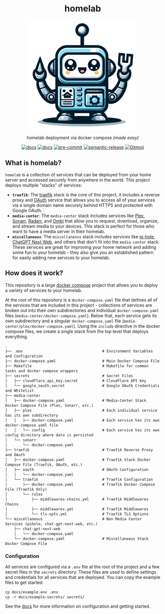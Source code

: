<div align="center">
 <h1>homelab</h1>
  <a href="https://github.com/juftin/homelab">
    <img src="docs/static/homelab.png" alt="homelab" width="350" />
  </a>
  <p align="center">
    homelab deployment via docker compose <i>(made easy)</i>
  </p>
  <a href="https://github.com/juftin/homelab/"><img src="https://img.shields.io/github/v/release/juftin/homelab?color=blue&label=%F0%9F%A4%96%20homelab" alt="docs"></a>
  <a href="https://juftin.com/homelab/"><img src="https://img.shields.io/static/v1?message=docs&color=526CFE&logo=Material+for+MkDocs&logoColor=FFFFFF&label=" alt="docs"></a>
  <a href="https://github.com/pre-commit/pre-commit"><img src="https://img.shields.io/badge/pre--commit-enabled-lightgreen?logo=pre-commit" alt="pre-commit"></a>
  <a href="https://github.com/semantic-release/semantic-release"><img src="https://img.shields.io/badge/%20%20%F0%9F%93%A6%F0%9F%9A%80-semantic--release-e10079.svg" alt="semantic-release"></a>
  <a href="https://gitmoji.dev"><img src="https://img.shields.io/badge/gitmoji-%20😜%20😍-FFDD67.svg" alt="Gitmoji"></a>
</div>

## What is homelab?

`homelab` is a collection of services that can be deployed from your home server and accessed
securely from anywhere in the world. This project deploys multiple "stacks" of services:

-   **`traefik`**: The [traefik] stack is the core of this project, it includes a reverse proxy
    and [OAuth] service that allows you to access all of your services via a single domain name
    securely behind HTTPS and protected with Google OAuth.
-   **`media-center`**: The `media-center` stack includes services like [Plex], [Sonarr], [Radarr], and
    [Ombi] that allow you to request, download, organize, and stream media to your devices. This stack
    is perfect for those who want to have a media server in their homelab.
-   **`miscellaneous`**: The `miscellaneous` stack includes services like [pi-hole],
    [ChatGPT Next Web], and others that don't fit into the `media-center` stack.
    These services are great for improving your home network and adding some fun
    to your homelab - they also give you an established pattern for easily adding
    new services to your homelab.

## How does it work?

This repository is a large [docker compose](https://docs.docker.com/compose/)
project that allows you to deploy a variety of services to your homelab.

At the root of this repository is a `docker-compose.yaml` file that defines
all of the services that are included in this project - collections of services
are broken out into their own subdirectories and individual
`docker-compose.yaml` files (`media-center/docker-compose.yaml`). Below that,
each service gets its own subdirectory and a singular `docker-compose.yaml` file
(`media-center/plex/docker-compose.yaml`). Using the `include` directive in the
docker compose files, we create a single stack from the top level that deploys
everything.

```text
.
├── .env                                    # Environment Variables and Configuration
├── docker-compose.yaml                     # Main Docker Compose File
├── Makefile                                # Makefile for common tasks and docker compose wrappers
├── secrets                                 # Secret Files
│   ├── cloudflare_api_key.secret           # Cloudflare API Key
│   └── google_oauth.secret                 # Google OAuth Credentials and Whitelist
├── media-center
│   ├── docker-compose.yaml                 # Media-Center Stack Docker Compose File (Plex, Sonarr, etc.)
│   ├── plex                                # Each individual service has its own subdirectory
│   │   ├── docker-compose.yaml             # Each service has its own docker-compose.yaml file
│   │   └── config                          # Each service has its own config directory where data is persisted
│   └── sonarr
│       └── docker-compose.yaml
├── traefik                                 # Traefik Reverse Proxy and OAuth
│   ├── docker-compose.yaml                 # Traefik Stack Docker Compose File (Traefik, OAuth, etc.)
│   ├── oauth                               # OAuth Configuration
│   │   └── docker-compose.yaml
│   └── traefik                             # Traefik Configuration
│       ├── docker-compose.yaml             # Traefik Docker Compose File (Traefik Only)
│       └── rules
│           ├── middlewares-chains.yml      # Traefik Middlewares Chains
│           ├── middlewares.yml             # Traefik Middlewares
│           └── tls-opts.yml                # Traefik TLS Options
└── miscellaneous                           # Non Media Center Services (pihole, chat-gpt-next-web, etc.)
    ├── chat-gpt-next-web
    │   └── docker-compose.yaml
    └── docker-compose.yaml                 # Miscellaneous Stack Docker Compose File
```

### Configuration

All services are configured via a `.env` file at the root of the project and a few secret
files in the `secrets` directory. These files are used to define settings and credentials
for all services that are deployed. You can copy the example files to get started:

```shell
cp docs/example.env .env
cp -r docs/example-secrets/ secrets/
```

See the [docs](https://juftin.github.io/homelab/) for more information on configuration and
getting started.

[traefik]: https://github.com/traefik/traefik
[OAuth]: https://github.com/thomseddon/traefik-forward-auth
[Plex]: https://www.plex.tv/
[Sonarr]: https://github.com/sonarr/sonarr
[Radarr]: https://github.com/Radarr/Radarr
[Ombi]: https://github.com/Ombi-app/Ombi
[ChatGPT Next Web]: https://github.com/ChatGPTNextWeb/ChatGPT-Next-Web
[pi-hole]: https://github.com/pi-hole/pi-hole
